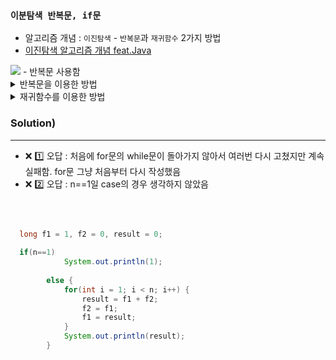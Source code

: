 ### `이분탐색 반복문, if문`
- 알고리즘 개념 : `이진탐색` - `반복문`과 `재귀함수` 2가지 방법
- [이진탐색 알고리즘 개념 feat.Java](https://cjh5414.github.io/binary-search/)
<img src="https://blog.kakaocdn.net/dn/chK2vn/btqV2aMJXLb/R4WAO203nzwzOKn4NNthpk/img.png">
- 반복문 사용함

<details>
  <summary> 반복문을 이용한 방법 </summary>

```java

  int BSearch(int arr[], int target) {
    int low = 0;
    int high = arr.length - 1;
    int mid;

    while(low <= high) {
        mid = (low + high) / 2;

        if (arr[mid] == target)
            return mid;
        else if (arr[mid] > target)
            high = mid - 1;
        else
            low = mid + 1;
    }
    return -1;
}
    
```
</details>

<details>
  <summary> 재귀함수를 이용한 방법 </summary>

```java

 int BSearchRecursive(int arr[], int target, int low, int high) {
    if (low > high)
        return -1;

    int mid = (low + high) / 2;
    if (arr[mid] == target)
        return mid;
    else if (arr[mid] > target)
        return BSearchRecursive(arr, target, low, mid-1);
    else
        return BSearchRecursive(arr, target, mid+1, high);
  }
    
```
</details>

### Solution)
-------------------
	
- ❌ 1️⃣ 오답 : 처음에 for문의 while문이 돌아가지 않아서 여러번 다시 고쳤지만 계속 실패함. for문 그냥 처음부터 다시 작성했음
- ❌ 2️⃣ 오답 : n==1일 case의 경우 생각하지 않았음

<br>
	
	

	
```java

  long f1 = 1, f2 = 0, result = 0;
	
  if(n==1)
			System.out.println(1);
		
		else {
			for(int i = 1; i < n; i++) {
				result = f1 + f2;
				f2 = f1;
				f1 = result;
			}
			System.out.println(result);
		}
    
```



